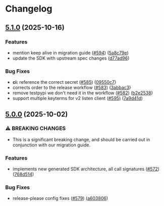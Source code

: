 # Changelog

## [5.1.0](https://github.com/deepgram/deepgram-python-sdk/compare/v5.0.0...v5.1.0) (2025-10-16)


### Features

* mention keep alive in migration guide ([#594](https://github.com/deepgram/deepgram-python-sdk/issues/594)) ([5a8c79e](https://github.com/deepgram/deepgram-python-sdk/commit/5a8c79e814e3efeb81a8c51a0a05d93bc17e6bb5))
* update the SDK with upstream spec changes ([d77ad96](https://github.com/deepgram/deepgram-python-sdk/commit/d77ad966db62e068fb6e346d247299bc9efd1bd5))


### Bug Fixes

* **ci:** reference the correct secret ([#585](https://github.com/deepgram/deepgram-python-sdk/issues/585)) ([09550c7](https://github.com/deepgram/deepgram-python-sdk/commit/09550c7c43b6778d52030bd70a48905c425d1365))
* corrects order to the release workflow ([#583](https://github.com/deepgram/deepgram-python-sdk/issues/583)) ([3abbac3](https://github.com/deepgram/deepgram-python-sdk/commit/3abbac3271e77e718dde19580a16cdf915c263df))
* remove testpypi we don't need it in the workflow ([#582](https://github.com/deepgram/deepgram-python-sdk/issues/582)) ([b2e2538](https://github.com/deepgram/deepgram-python-sdk/commit/b2e2538cb9528f48e9a20a839763ff82fe40ab8b))
* support multiple keyterms for v2 listen client ([#595](https://github.com/deepgram/deepgram-python-sdk/issues/595)) ([7a9d41d](https://github.com/deepgram/deepgram-python-sdk/commit/7a9d41d2b5a48dd094ca20e7f5a227afbdd46dc0))

## [5.0.0](https://github.com/deepgram/deepgram-python-sdk/compare/v4.8.1...v5.0.0) (2025-10-02)


### ⚠ BREAKING CHANGES

* This is a significant breaking change, and should be carried out in conjunction with our migration guide.

### Features

* implements new generated SDK architecture, all call signatures ([#572](https://github.com/deepgram/deepgram-python-sdk/issues/572)) ([768d514](https://github.com/deepgram/deepgram-python-sdk/commit/768d51492bf7414067266cdc2cf7b98f1f3981dc))


### Bug Fixes

* release-please config fixes ([#579](https://github.com/deepgram/deepgram-python-sdk/issues/579)) ([a603806](https://github.com/deepgram/deepgram-python-sdk/commit/a6038067596f1643cd5c7255f0e5a7ede1ff43fb))
